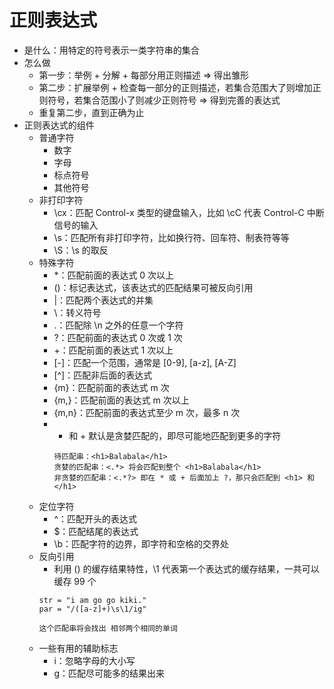 # 正则表达式
  - 是什么：用特定的符号表示一类字符串的集合
  - 怎么做
    - 第一步：举例 + 分解 + 每部分用正则描述 => 得出雏形
    - 第二步：扩展举例 + 检查每一部分的正则描述，若集合范围大了则增加正则符号，若集合范围小了则减少正则符号 => 得到完善的表达式
    - 重复第二步，直到正确为止
  - 正则表达式的组件
    - 普通字符
      - 数字
      - 字母
      - 标点符号
      - 其他符号
    - 非打印字符
      - \cx：匹配 Control-x 类型的键盘输入，比如 \cC 代表 Control-C 中断信号的输入
      - \s：匹配所有非打印字符，比如换行符、回车符、制表符等等
      - \S：\s 的取反
    - 特殊字符
      - *：匹配前面的表达式 0 次以上
      - ()：标记表达式，该表达式的匹配结果可被反向引用
      - |：匹配两个表达式的并集
      - \：转义符号
      - .：匹配除 \n 之外的任意一个字符
      - ?：匹配前面的表达式 0 次或 1 次
      - +：匹配前面的表达式 1 次以上
      - [-]：匹配一个范围，通常是 [0-9], [a-z], [A-Z]
      - [^]：匹配非后面的表达式
      - {m}：匹配前面的表达式 m 次
      - {m,}：匹配前面的表达式 m 次以上
      - {m,n}：匹配前面的表达式至少 m 次，最多 n 次
      - * 和 + 默认是贪婪匹配的，即尽可能地匹配到更多的字符
        ```
        待匹配串：<h1>Balabala</h1>
        贪婪的匹配串：<.*> 将会匹配到整个 <h1>Balabala</h1>
        非贪婪的匹配串：<.*?> 即在 * 或 + 后面加上 ?，那只会匹配到 <h1> 和 </h1>
        ```
    - 定位字符
      - ^：匹配开头的表达式
      - $：匹配结尾的表达式
      - \b：匹配字符的边界，即字符和空格的交界处
    - 反向引用
      - 利用 () 的缓存结果特性，\1 代表第一个表达式的缓存结果，一共可以缓存 99 个
      ```
      str = "i am go go kiki."
      par = "/([a-z]+)\s\1/ig"
      
      这个匹配串将会找出 相邻两个相同的单词
      ```
    - 一些有用的辅助标志
      - i：忽略字母的大小写
      - g：匹配尽可能多的结果出来
